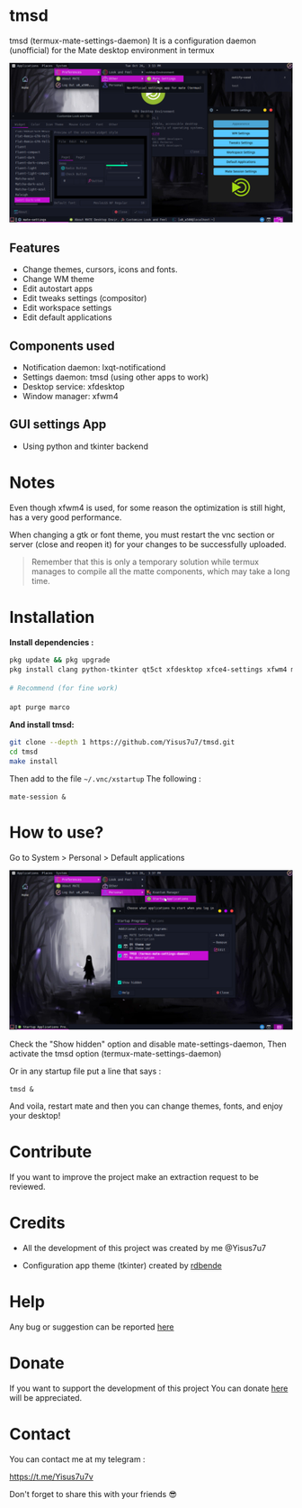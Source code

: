 # tmsd
tmsd (termux-mate-settings-daemon) It is a configuration daemon (unofficial) for the Mate desktop environment in termux

![preview](./preview/showcase.png)

## Features

- Change themes, cursors, icons and fonts. 
- Change WM theme
- Edit autostart apps 
- Edit tweaks settings (compositor) 
- Edit workspace settings 
- Edit default applications

## Components used

- Notification daemon: lxqt-notificationd
- Settings daemon: tmsd (using other apps to work)
- Desktop service: xfdesktop
- Window manager: xfwm4

## GUI settings App 

- Using python and tkinter backend

# Notes 
 
Even though xfwm4 is used, for some reason the optimization is still hight, has a very good performance.

When changing a gtk or font theme, you must restart the vnc section or server (close and reopen it) for your changes to be successfully uploaded.

> Remember that this is only a temporary solution while termux manages to compile all the matte components, which may take a long time. 

# Installation

**Install dependencies :**

```bash
pkg update && pkg upgrade
pkg install clang python-tkinter qt5ct xfdesktop xfce4-settings xfwm4 mate-*

# Recommend (for fine work) 

apt purge marco
```

**And install tmsd:**

```bash
git clone --depth 1 https://github.com/Yisus7u7/tmsd.git
cd tmsd
make install
```

Then add to the file `~/.vnc/xstartup` The following :

`mate-session &`

# How to use? 

Go to System > Personal > Default applications 

![image](./preview/image.png)

Check the "Show hidden" option and disable mate-settings-daemon, 
Then activate the tmsd option (termux-mate-settings-daemon) 

Or in any startup file put a line that says :

`tmsd &`

And voila, restart mate and then you can change themes, fonts, and enjoy your desktop! 

# Contribute 

If you want to improve the project make an extraction request to be reviewed. 

# Credits

- All the development of this project was created by me @Yisus7u7

- Configuration app theme (tkinter) created by [rdbende](https://github.com/rdbende/Sun-Valley-ttk-theme) 

# Help 

Any bug or suggestion can be reported [here](https://github.com/Yisus7u7/tmsd/issues) 

# Donate 

If you want to support the development of this project 
You can donate [here](https://www.paypal.me/JesúsChapman) will be appreciated.

# Contact 

You can contact me at my telegram :

https://t.me/Yisus7u7v

Don't forget to share this with your friends 😎
